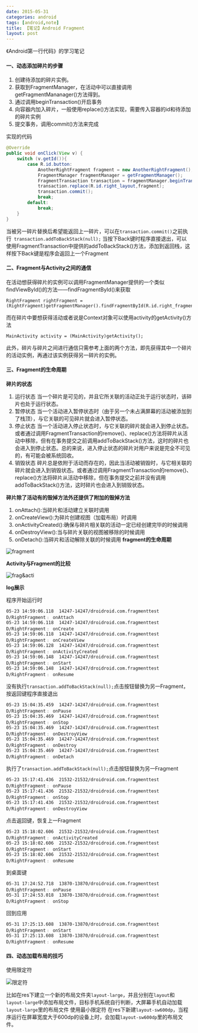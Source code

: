 ```yaml
---
date: 2015-05-31
categories: android
tags: [android,note]
title: 【笔记】Android Fragment
layout: post
---
```


《Android第一行代码》的学习笔记

#### **一、动态添加碎片的步骤**

1. 创建待添加的碎片实例。
2. 获取到FragmentManager，在活动中可以直接调用getFragmentMananager()方法得到。
3. 通过调用beginTransaction()开启事务
4. 向容器内加入碎片，一般使用replace()方法实现，需要传入容器的id和待添加的碎片实例
5. 提交事务，调用commit()方法来完成

实现的代码

```java
@Override
public void onClick(View v) {
    switch (v.getId()){
        case R.id.button:
            AnotherRightFragment fragment = new AnotherRightFragment();
            FragmentManager fragmentManager = getFragmentManager();
            FragmentTransaction transaction = fragmentManager.beginTransaction();
            transaction.replace(R.id.right_layout,fragment);
            transaction.commit();
            break;
        default:
            break;
    }
}
```

<!-- more -->

当被另一碎片替换后希望能返回上一碎片，可以在`transaction.commit()`之前执行` transaction.addToBackStack(null);`
当按下Back键时程序直接退出，可以使用FragmentTransaction中提供的addToBackStack()方法，添加到返回栈，这样按下Back键是程序会返回上一个Fragment

#### **二、Fragment与Activity之间的通信**

在活动想获得碎片的实例可以调用FragmentManager提供的一个类似findViewById()的方法——findFragmentById()来获取

```
RightFragment rightFragment = (RightFragment)getFragmentManager().findFragmentById(R.id.right_fragment);
```
而在碎片中要想获得活动或者说是Context对象可以使用activity的getActivity()方法

``` 
MainActivity activity = (MainActivity)getActivity();
```
此外，碎片与碎片之间进行通信只需参考上面的两个方法，即先获得其中一个碎片的活动实例，再通过该实例获得另一碎片的实例。

#### **三、Fragment的生命周期**

**碎片的状态**

1. 运行状态 当一个碎片是可见的，并且它所关联的活动正处于运行状态时，该碎片也处于运行状态。
2. 暂停状态 当一个活动进入暂停状态时（由于另一个未占满屏幕的活动被添加到了栈顶），与它关联的可见碎片就会进入暂停状态。
3. 停止状态 当一个活动进入停止状态时，与它关联的碎片就会进入到停止状态。或者通过调用FragmentTransaction的remove()、replace()方法将碎片从活动中移除，但有在事务提交之前调用addToBackStack()方法，这时的碎片也会进入到停止状态。总的来说，进入停止状态的碎片对用户来说是完全不可见的，有可能会被系统回收。
4. 销毁状态 碎片总是依附于活动而存在的，因此当活动被销毁时，与它相关联的碎片就会进入到销毁状态。或者通过调用FragmentTransaction的remove()、replace()方法将碎片从活动中移除，但在事务提交之前并没有调用addToBackStack()方法，这时碎片也会进入到销毁状态。

**碎片除了活动有的毁掉方法外还提供了附加的毁掉方法**

1. onAttach():当碎片和活动建立关联时调用
2. onCreateView():为碎片创建视图（加载布局）时调用
3. onActivityCreated():确保与碎片相关联的活动一定已经创建完毕的时候调用
4. onDestroyView():当与碎片关联的视图被移除的时候调用
5. onDetach():当碎片和活动解除关联的时候调用
**fragment的生命周期**

![fragment](http://ww3.sinaimg.cn/mw690/b5405c76gw1esnkg0irhfj208t0njjt2.jpg)

**Activity与Fragment的比较**

![frag&acti](http://ww2.sinaimg.cn/mw690/b5405c76gw1esnkfzqujwj209g0irwfg.jpg)

**log展示**

程序开始运行时

```
05-23 14:59:06.118  14247-14247/droidroid.com.fragmenttest D/RightFragment﹕ onAttach
05-23 14:59:06.118  14247-14247/droidroid.com.fragmenttest D/RightFragment﹕ onCreate
05-23 14:59:06.118  14247-14247/droidroid.com.fragmenttest D/RightFragment﹕ onCreateView
05-23 14:59:06.128  14247-14247/droidroid.com.fragmenttest D/RightFragment﹕ onActivityCreated
05-23 14:59:06.148  14247-14247/droidroid.com.fragmenttest D/RightFragment﹕ onStart
05-23 14:59:06.148  14247-14247/droidroid.com.fragmenttest D/RightFragment﹕ onResume
```
没有执行`transaction.addToBackStack(null);`点击按钮替换为另一Fragment，按返回键程序直接退出

```
05-23 15:04:35.459  14247-14247/droidroid.com.fragmenttest D/RightFragment﹕ onPause
05-23 15:04:35.469  14247-14247/droidroid.com.fragmenttest D/RightFragment﹕ onStop
05-23 15:04:35.469  14247-14247/droidroid.com.fragmenttest D/RightFragment﹕ onDestroyView
05-23 15:04:35.469  14247-14247/droidroid.com.fragmenttest D/RightFragment﹕ onDestroy
05-23 15:04:35.469  14247-14247/droidroid.com.fragmenttest D/RightFragment﹕ onDetach
```
执行了`transaction.addToBackStack(null);`点击按钮替换为另一Fragment

```
05-23 15:17:41.436  21532-21532/droidroid.com.fragmenttest D/RightFragment﹕ onPause
05-23 15:17:41.436  21532-21532/droidroid.com.fragmenttest D/RightFragment﹕ onStop
05-23 15:17:41.436  21532-21532/droidroid.com.fragmenttest D/RightFragment﹕ onDestroyView
```
点击返回键，恢复上一Fragment

```
05-23 15:18:02.606  21532-21532/droidroid.com.fragmenttest D/RightFragment﹕ onActivityCreated
05-23 15:18:02.606  21532-21532/droidroid.com.fragmenttest D/RightFragment﹕ onStart
05-23 15:18:02.606  21532-21532/droidroid.com.fragmenttest D/RightFragment﹕ onResume
```
到桌面键

```
05-31 17:24:52.718  13870-13870/droidroid.com.fragmenttest D/RightFragment﹕ onPause
05-31 17:24:53.018  13870-13870/droidroid.com.fragmenttest D/RightFragment﹕ onStop
```
回到应用

```
05-31 17:25:13.608  13870-13870/droidroid.com.fragmenttest D/RightFragment﹕ onStart
05-31 17:25:13.608  13870-13870/droidroid.com.fragmenttest D/RightFragment﹕ onResume
```
#### **四、动态加载布局的技巧**
使用限定符

![限定符](http://ww2.sinaimg.cn/mw690/b5405c76gw1esnkrvli9gj20ec0bgq4q.jpg)

比如在res下建立一个新的布局文件夹`layout-large`，并且分别在`layout`和`layout-large`中添加布局文件，目标手机系统自行判断，大屏幕手机自动加载`layout-large`里的布局文件
使用最小限定符
在res下新建`layout-sw600dp`，当程序运行在屏幕宽度大于600dp的设备上时，会加载`layout-sw600dp`里的布局文件。

